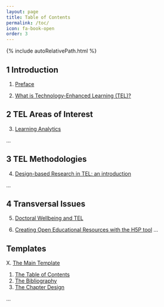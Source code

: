 ```yaml
---
layout: page
title: Table of Contents
permalink: /toc/
icon: fa-book-open
order: 3
---
```


{% include autoRelativePath.html %}

## 1 Introduction

1. [Preface](/detel-book/chapter/introduction/preface/)

2. [What is Technology-Enhanced Learning (TEL)?](/detel-book/chapter/introduction/intro-to-TEL/)

## 2 TEL Areas of Interest

3. [Learning Analytics](/detel-book/chapter/aois/learning-analytics/)

...

## 3 TEL Methodologies

4. [Design-based Research in TEL&#58; an introduction](/detel-book/chapter/methodologies/design-based-research/)


...

## 4 Transversal Issues

5. [Doctoral Wellbeing and TEL](/detel-book/chapter/transversal/wellbeing/)

6. [Creating Open Educational Resources with the H5P tool](/detel-book/chapters/Lorena_UAveiro/OER/)
...

## Templates

X. [The Main Template](/detel-book/chapter/templates/main-template/)
1. [The Table of Contents](/detel-book/chapter/templates/main-template/#tableOfContents)
2. [The Bibliography](/detel-book/chapter/templates/main-template/#bibliography)
3. [The Chapter Design](/detel-book/chapter/templates/main-template/#chapterDesign)

...
